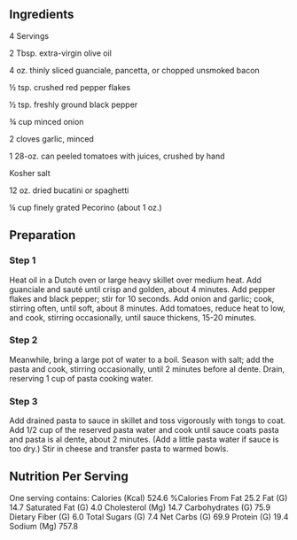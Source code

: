 ## Ingredients

4 Servings

2
Tbsp. extra-virgin olive oil

4
oz. thinly sliced guanciale, pancetta, or chopped unsmoked bacon

½
tsp. crushed red pepper flakes

½
tsp. freshly ground black pepper

¾
cup minced onion

2
cloves garlic, minced

1
28-oz. can peeled tomatoes with juices, crushed by hand

Kosher salt

12
oz. dried bucatini or spaghetti

¼
cup finely grated Pecorino (about 1 oz.)

## Preparation

### Step 1
Heat oil in a Dutch oven or large heavy skillet over medium heat. Add guanciale and sauté until crisp and golden, about 4 minutes. Add pepper flakes and black pepper; stir for 10 seconds. Add onion and garlic; cook, stirring often, until soft, about 8 minutes. Add tomatoes, reduce heat to low, and cook, stirring occasionally, until sauce thickens, 15-20 minutes.

### Step 2
Meanwhile, bring a large pot of water to a boil. Season with salt; add the pasta and cook, stirring occasionally, until 2 minutes before al dente. Drain, reserving 1 cup of pasta cooking water.

### Step 3
Add drained pasta to sauce in skillet and toss vigorously with tongs to coat. Add 1/2 cup of the reserved pasta water and cook until sauce coats pasta and pasta is al dente, about 2 minutes. (Add a little pasta water if sauce is too dry.) Stir in cheese and transfer pasta to warmed bowls.

## Nutrition Per Serving

One serving contains: Calories (Kcal) 524.6 %Calories From Fat 25.2 Fat (G) 14.7 Saturated Fat (G) 4.0 Cholesterol (Mg) 14.7 Carbohydrates (G) 75.9 Dietary Fiber (G) 6.0 Total Sugars (G) 7.4 Net Carbs (G) 69.9 Protein (G) 19.4 Sodium (Mg) 757.8
